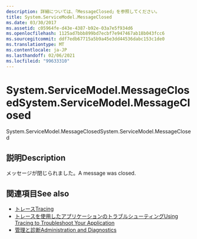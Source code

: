 ```yaml
---
description: 詳細については、「MessageClosed」を参照してください。
title: System.ServiceModel.MessageClosed
ms.date: 03/30/2017
ms.assetid: c05964fe-d43e-4387-b92e-03a7e5f934d6
ms.openlocfilehash: 1125ad7bbb899bd7ecbf7e947467ab18b043fcc6
ms.sourcegitcommit: ddf7edb67715a5b9a45e3dd44536dabc153c1de0
ms.translationtype: MT
ms.contentlocale: ja-JP
ms.lasthandoff: 02/06/2021
ms.locfileid: "99633310"
---
```

# <a name="systemservicemodelmessageclosed"></a><span data-ttu-id="aee0e-103">System.ServiceModel.MessageClosed</span><span class="sxs-lookup"><span data-stu-id="aee0e-103">System.ServiceModel.MessageClosed</span></span>

<span data-ttu-id="aee0e-104">System.ServiceModel.MessageClosed</span><span class="sxs-lookup"><span data-stu-id="aee0e-104">System.ServiceModel.MessageClosed</span></span>  
  
## <a name="description"></a><span data-ttu-id="aee0e-105">説明</span><span class="sxs-lookup"><span data-stu-id="aee0e-105">Description</span></span>  

 <span data-ttu-id="aee0e-106">メッセージが閉じられました。</span><span class="sxs-lookup"><span data-stu-id="aee0e-106">A message was closed.</span></span>  
  
## <a name="see-also"></a><span data-ttu-id="aee0e-107">関連項目</span><span class="sxs-lookup"><span data-stu-id="aee0e-107">See also</span></span>

- [<span data-ttu-id="aee0e-108">トレース</span><span class="sxs-lookup"><span data-stu-id="aee0e-108">Tracing</span></span>](index.md)
- [<span data-ttu-id="aee0e-109">トレースを使用したアプリケーションのトラブルシューティング</span><span class="sxs-lookup"><span data-stu-id="aee0e-109">Using Tracing to Troubleshoot Your Application</span></span>](using-tracing-to-troubleshoot-your-application.md)
- [<span data-ttu-id="aee0e-110">管理と診断</span><span class="sxs-lookup"><span data-stu-id="aee0e-110">Administration and Diagnostics</span></span>](../index.md)
